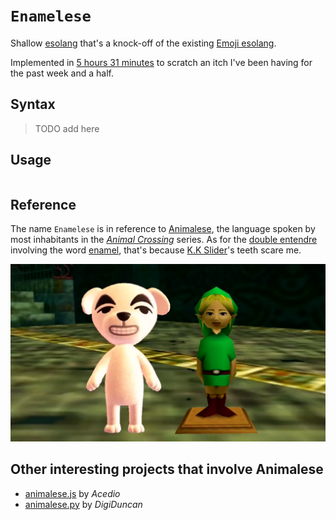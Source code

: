 # `Enamelese`

Shallow [esolang](https://esolangs.org/wiki/Main_Page) that's a knock-off of the existing [Emoji esolang](https://esolangs.org/wiki/Emoji).

Implemented in [5 hours 31 minutes]() to scratch an itch I've been having for the past week and a half.

## Syntax

> TODO add here

## Usage

```

```

## Reference

The name `Enamelese` is in reference to [Animalese](https://nookipedia.com/wiki/Animalese), the language spoken by most inhabitants in the [*Animal Crossing*](https://nookipedia.com/wiki/Animal_Crossing_(series)) series. As for the [double entendre](https://dictionary.cambridge.org/dictionary/english/double-entendre) involving the word [enamel](https://dictionary.cambridge.org/dictionary/english/enamel), that's because [K.K Slider](https://animalcrossing.fandom.com/wiki/K.K._Slider)'s teeth scare me.

![](./asset/my-hero.jpg)

## Other interesting projects that involve Animalese

* [animalese.js](https://github.com/Acedio/animalese.js) by *Acedio*
* [animalese.py](https://github.com/DigiDuncan/animalese.py) by *DigiDuncan*